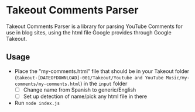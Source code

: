 # Takeout Comments Parser

Takeout Comments Parser is a library for parsing YouTube Comments for use in blog sites, using the html file Google provides through Google Takeout.

## Usage 

- Place the "my-comments.html" file that should be in your Takeout folder (`takeout-[DATEOFDOWNLOAD]-001/Takeout/Youtube and YouTube Music/my-comments/my-comments.html`) in the `input` folder
    - [ ] Change name from Spanish to generic/English 
    - [ ] Set up detection of name/pick any html file in there

- Run `node index.js`